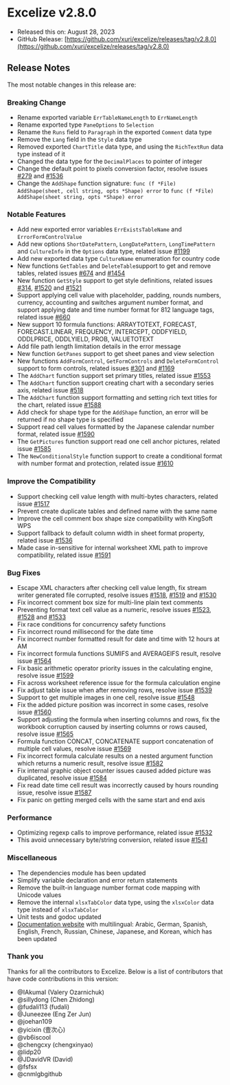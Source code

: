 # Excelize v2.8.0

* Released this on: August 28, 2023
* GitHub Release: [https://github.com/xuri/excelize/releases/tag/v2.8.0](https://github.com/xuri/excelize/releases/tag/v2.8.0)

## Release Notes

The most notable changes in this release are:

### Breaking Change

* Rename exported variable `ErrTableNameLength` to `ErrNameLength`
* Rename exported type `PaneOptions` to `Selection`
* Rename the `Runs` field to `Paragraph` in the exported `Comment` data type
* Remove the `Lang` field in the `Style` data type
* Removed exported `ChartTitle` data type, and using the `RichTextRun` data type instead of it
* Changed the data type for the `DecimalPlaces` to pointer of integer
* Change the default point to pixels conversion factor, resolve issues [#279](https://github.com/xuri/excelize/issues/279) and [#1536](https://github.com/xuri/excelize/issues/1536)
* Change the `AddShape` function signature: `func (f *File) AddShape(sheet, cell string, opts *Shape) error` to `func (f *File) AddShape(sheet string, opts *Shape) error`

### Notable Features

* Add new exported error variables `ErrExistsTableName` and `ErrorFormControlValue`
* Add new options `ShortDatePattern`, `LongDatePattern`, `LongTimePattern` and `CultureInfo` in the `Options` data type, related issue [#1199](https://github.com/xuri/excelize/issues/1199)
* Add new exported data type `CultureName` enumeration for country code
* New functions `GetTables` and `DeleteTable`support to get and remove tables, related issues [#674](https://github.com/xuri/excelize/issues/674) and [#1454](https://github.com/xuri/excelize/issues/1454)
* New function `GetStyle` support to get style definitions, related issues [#314](https://github.com/xuri/excelize/issues/314), [#1520](https://github.com/xuri/excelize/issues/1520) and [#1521](https://github.com/xuri/excelize/issues/1521)
* Support applying cell value with placeholder, padding, rounds numbers, currency, accounting and switches argument number format, and support applying date and time number format for 812 language tags, related issue [#660](https://github.com/xuri/excelize/issues/660)
* New support 10 formula functions: ARRAYTOTEXT, FORECAST, FORECAST.LINEAR, FREQUENCY, INTERCEPT, ODDFYIELD, ODDLPRICE, ODDLYIELD, PROB, VALUETOTEXT
* Add file path length limitation details in the error message
* New function `GetPanes` support to get sheet panes and view selection
* New functions `AddFormControl`, `GetFormControls` and `DeleteFormControl` support to form controls, related issues [#301](https://github.com/xuri/excelize/issues/301) and [#1169](https://github.com/xuri/excelize/issues/1169)
* The `AddChart` function support set primary titles, related issue [#1553](https://github.com/xuri/excelize/issues/1553)
* The `AddChart` function support creating chart with a secondary series axis, related issue [#518](https://github.com/xuri/excelize/issues/518)
* The `AddChart` function support formatting and setting rich text titles for the chart, related issue [#1588](https://github.com/xuri/excelize/issues/1588)
* Add check for shape type for the `AddShape` function, an error will be returned if no shape type is specified
* Support read cell values formatted by the Japanese calendar number format, related issue [#1590](https://github.com/xuri/excelize/issues/1590)
* The `GetPictures` function support read one cell anchor pictures, related issue [#1585](https://github.com/xuri/excelize/issues/1585)
* The `NewConditionalStyle` function support to create a conditional format with number format and protection, related issue [#1610](https://github.com/xuri/excelize/issues/1610)

### Improve the Compatibility

* Support checking cell value length with multi-bytes characters, related issue [#1517](https://github.com/xuri/excelize/issues/1517)
* Prevent create duplicate tables and defined name with the same name
* Improve the cell comment box shape size compatibility with KingSoft WPS
* Support fallback to default column width in sheet format property, related issue [#1536](https://github.com/xuri/excelize/issues/1536)
* Made case in-sensitive for internal worksheet XML path to improve compatibility, related issue [#1591](https://github.com/xuri/excelize/issues/1591)

### Bug Fixes

* Escape XML characters after checking cell value length, fix stream writer generated file corrupted, resolve issues [#1518](https://github.com/xuri/excelize/issues/1518), [#1519](https://github.com/xuri/excelize/issues/1519) and [#1530](https://github.com/xuri/excelize/issues/1530)
* Fix incorrect comment box size for multi-line plain text comments
* Preventing format text cell value as a numeric, resolve issues [#1523](https://github.com/xuri/excelize/issues/1523), [#1528](https://github.com/xuri/excelize/issues/1528) and [#1533](https://github.com/xuri/excelize/issues/1533)
* Fix race conditions for concurrency safety functions
* Fix incorrect round millisecond for the date time
* Fix incorrect number formatted result for date and time with 12 hours at AM
* Fix incorrect formula functions SUMIFS and AVERAGEIFS result, resolve issue [#1564](https://github.com/xuri/excelize/issues/1564)
* Fix basic arithmetic operator priority issues in the calculating engine, resolve issue [#1599](https://github.com/xuri/excelize/issues/1599)
* Fix across worksheet reference issue for the formula calculation engine
* Fix adjust table issue when after removing rows, resolve issue [#1539](https://github.com/xuri/excelize/issues/1539)
* Support to get multiple images in one cell, resolve issue [#1548](https://github.com/xuri/excelize/issues/1548)
* Fix the added picture position was incorrect in some cases, resolve issue [#1560](https://github.com/xuri/excelize/issues/1560)
* Support adjusting the formula when inserting columns and rows, fix the workbook corruption caused by inserting columns or rows caused, resolve issue [#1565](https://github.com/xuri/excelize/issues/1565)
* Formula function CONCAT, CONCATENATE support concatenation of multiple cell values, resolve issue [#1569](https://github.com/xuri/excelize/issues/1569)
* Fix incorrect formula calculate results on a nested argument function which returns a numeric result, resolve issue [#1582](https://github.com/xuri/excelize/issues/1582)
* Fix internal graphic object counter issues caused added picture was duplicated, resolve issue [#1584](https://github.com/xuri/excelize/issues/1584)
* Fix read date time cell result was incorrectly caused by hours rounding issue, resolve issue [#1587](https://github.com/xuri/excelize/issues/1587)
* Fix panic on getting merged cells with the same start and end axis

### Performance

* Optimizing regexp calls to improve performance, related issue [#1532](https://github.com/xuri/excelize/issues/1532)
* This avoid unnecessary byte/string conversion, related issue [#1541](https://github.com/xuri/excelize/issues/1541)

### Miscellaneous

* The dependencies module has been updated
* Simplify variable declaration and error return statements
* Remove the built-in language number format code mapping with Unicode values
* Remove the internal `xlsxTabColor` data type, using the `xlsxColor` data type instead of `xlsxTabColor`
* Unit tests and godoc updated
* [Documentation website](https://xuri.me/excelize) with multilingual: Arabic, German, Spanish, English, French, Russian, Chinese, Japanese, and Korean, which has been updated

### Thank you

Thanks for all the contributors to Excelize. Below is a list of contributors that have code contributions in this version:

* @IAkumaI (Valery Ozarnichuk)
* @sillydong (Chen Zhidong)
* @fudali113 (fudali)
* @Juneezee (Eng Zer Jun)
* @joehan109
* @yicixin (壹次心)
* @vb6iscool
* @chengcxy (chengxinyao)
* @lidp20
* @JDavidVR (David)
* @fsfsx
* @cnmlgbgithub
